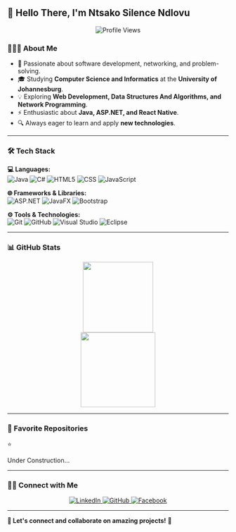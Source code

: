 <h2> 👋 Hello There, I'm Ntsako Silence Ndlovu </h2>

<p align="center">
  <img src="https://komarev.com/ghpvc/?username=DrGray-pro&label=Profile%20Views&color=0e75b6&style=flat" alt="Profile Views" />
</p>

<h3> 👨🏻‍💻 About Me </h3>

- 🚀 Passionate about software development, networking, and problem-solving.
- 🎓 Studying **Computer Science and Informatics** at the **University of Johannesburg**.
- 💡 Exploring **Web Development, Data Structures And Algorithms, and Network Programming**.
- ⚡ Enthusiastic about **Java, ASP.NET, and React Native**.
- 🔍 Always eager to learn and apply **new technologies**.

---

<h3> 🛠 Tech Stack </h3>

**💻 Languages:**  
![Java](https://img.shields.io/badge/-Java-333333?style=flat&logo=java&logoColor=007396)
![C#](https://img.shields.io/badge/-C%23-333333?style=flat&logo=csharp)
![HTML5](https://img.shields.io/badge/-HTML5-333333?style=flat&logo=html5)
![CSS](https://img.shields.io/badge/-CSS-333333?style=flat&logo=css3&logoColor=1572B6)
![JavaScript](https://img.shields.io/badge/-JavaScript-333333?style=flat&logo=javascript)

**🌐 Frameworks & Libraries:**  
![ASP.NET](https://img.shields.io/badge/-ASP.NET-333333?style=flat&logo=dotnet)
![JavaFX](https://img.shields.io/badge/-JavaFX-333333?style=flat&logo=java)
![Bootstrap](https://img.shields.io/badge/-Bootstrap-333333?style=flat&logo=bootstrap&logoColor=563D7C)

**⚙ Tools & Technologies:**  
![Git](https://img.shields.io/badge/-Git-333333?style=flat&logo=git)
![GitHub](https://img.shields.io/badge/-GitHub-333333?style=flat&logo=github)
![Visual Studio](https://img.shields.io/badge/-Visual%20Studio-333333?style=flat&logo=visual-studio)
![Eclipse](https://img.shields.io/badge/-Eclipse-333333?style=flat&logo=eclipse)

---

<h3> 📊 GitHub Stats </h3>

<p align="center">
  <img height="160em" src="https://github-readme-stats.vercel.app/api?username=DrGray-pro&theme=tokyonight&show_icons=true&rank_icon=github" />
  <br/>
  <img height="170em" src="https://github-readme-stats.vercel.app/api/top-langs/?username=DrGray-pro&theme=tokyonight&layout=compact" />
</p>

---

<h3> 🌟 Favorite Repositories </h3>

⭐ <p> Under Construction...</p>

---

<h3> 🤝🏻 Connect with Me </h3>

<p align="center">
<a href="https://www.linkedin.com/in/ntsako-silence-ndlovu-2b44b6343">
  <img alt="LinkedIn" src="https://img.shields.io/badge/LinkedIn-Ntsako_Silence_Ndlovu-blue?style=flat&logo=linkedin">
</a>
<a href="https://github.com/DrGray-pro">
  <img alt="GitHub" src="https://img.shields.io/badge/GitHub-DrGray--pro-181717?style=flat&logo=github">
</a>
<a href="https://www.facebook.com/silence.ndlovu.378">
  <img alt="Facebook" src="https://img.shields.io/badge/Facebook-Silence_Ndlovu-1877F2?style=flat&logo=facebook&logoColor=white">
</a>
</p>

---

**🔹 Let's connect and collaborate on amazing projects!** 🚀
